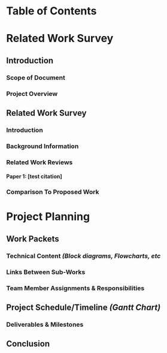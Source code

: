 # Table of Contents
# Related Work Survey
## Introduction
### Scope of Document
### Project Overview
## Related Work Survey
### Introduction
### Background Information
### Related Work Reviews
#### Paper 1: [test citation]
### Comparison To Proposed Work
# Project Planning
## Work Packets
### Technical Content _(Block diagrams, Flowcharts, etc_
### Links Between Sub-Works
### Team Member Assignments & Responsibilities
## Project Schedule/Timeline _(Gantt Chart)_
### Deliverables & Milestones
## Conclusion

